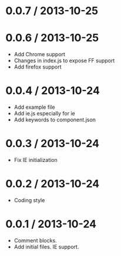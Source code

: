 
0.0.7 / 2013-10-25 
==================



0.0.6 / 2013-10-25 
==================

 * Add Chrome support
 * Changes in index.js to expose FF support
 * Add firefox support

0.0.4 / 2013-10-24 
==================

 * Add example file
 * Add ie.js especially for ie
 * Add keywords to component.json

0.0.3 / 2013-10-24 
==================

 * Fix IE initialization

0.0.2 / 2013-10-24 
==================

 * Coding style

0.0.1 / 2013-10-24 
==================

 * Comment blocks.
 * Add initial files. IE support.
